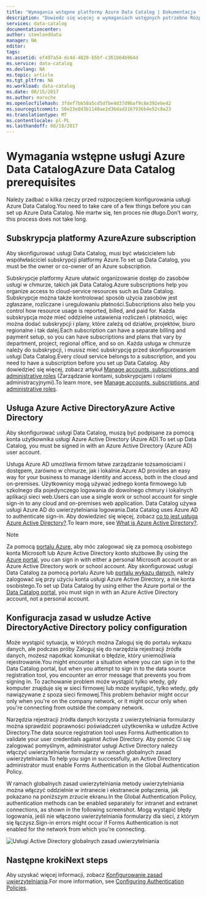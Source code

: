 ```yaml
---
title: "Wymagania wstępne platformy Azure Data Catalog | Dokumentacja firmy Microsoft"
description: "Dowiedz się więcej o wymaganiach wstępnych potrzebne Rozpoczynanie pracy z usługą Azure Data Catalog."
services: data-catalog
documentationcenter: 
author: steelanddata
manager: NA
editor: 
tags: 
ms.assetid: ef497a54-dc4d-4820-b5bf-c361b64b964d
ms.service: data-catalog
ms.devlang: NA
ms.topic: article
ms.tgt_pltfrm: NA
ms.workload: data-catalog
ms.date: 08/15/2017
ms.author: maroche
ms.openlocfilehash: 3fdef7bb58a5cd5dfbe4d37d9baf9c8e392ebe42
ms.sourcegitcommit: 50e23e8d3b1148ae2d36dad3167936b4e52c8a23
ms.translationtype: MT
ms.contentlocale: pl-PL
ms.lasthandoff: 08/18/2017
---
```

# <a name="azure-data-catalog-prerequisites"></a><span data-ttu-id="84e8f-103">Wymagania wstępne usługi Azure Data Catalog</span><span class="sxs-lookup"><span data-stu-id="84e8f-103">Azure Data Catalog prerequisites</span></span>

<span data-ttu-id="84e8f-104">Należy zadbać o kilka rzeczy przed rozpoczęciem konfigurowania usługi Azure Data Catalog.</span><span class="sxs-lookup"><span data-stu-id="84e8f-104">You need to take care of a few things before you can set up Azure Data Catalog.</span></span> <span data-ttu-id="84e8f-105">Nie martw się, ten proces nie długo.</span><span class="sxs-lookup"><span data-stu-id="84e8f-105">Don’t worry, this process does not take long.</span></span>

## <a name="azure-subscription"></a><span data-ttu-id="84e8f-106">Subskrypcja platformy Azure</span><span class="sxs-lookup"><span data-stu-id="84e8f-106">Azure subscription</span></span>
<span data-ttu-id="84e8f-107">Aby skonfigurować usługi Data Catalog, musi być właścicielem lub współwłaściciel subskrypcji platformy Azure.</span><span class="sxs-lookup"><span data-stu-id="84e8f-107">To set up Data Catalog, you must be the owner or co-owner of an Azure subscription.</span></span>

<span data-ttu-id="84e8f-108">Subskrypcje platformy Azure ułatwić organizowanie dostęp do zasobów usługi w chmurze, takich jak Data Catalog.</span><span class="sxs-lookup"><span data-stu-id="84e8f-108">Azure subscriptions help you organize access to cloud-service resources such as Data Catalog.</span></span> <span data-ttu-id="84e8f-109">Subskrypcje można także kontrolować sposób użycia zasobów jest zgłaszane, rozliczane i uregulowaniu płatności.</span><span class="sxs-lookup"><span data-stu-id="84e8f-109">Subscriptions also help you control how resource usage is reported, billed, and paid for.</span></span> <span data-ttu-id="84e8f-110">Każda subskrypcja może mieć oddzielne ustawienia rozliczeń i płatności, więc można dodać subskrypcji i plany, które zależą od działów, projektów, biuro regionalne i tak dalej.</span><span class="sxs-lookup"><span data-stu-id="84e8f-110">Each subscription can have a separate billing and payment setup, so you can have subscriptions and plans that vary by department, project, regional office, and so on.</span></span> <span data-ttu-id="84e8f-111">Każda usługa w chmurze należy do subskrypcji, i musisz mieć subskrypcję przed skonfigurowaniem usługi Data Catalog.</span><span class="sxs-lookup"><span data-stu-id="84e8f-111">Every cloud service belongs to a subscription, and you need to have a subscription before you set up Data Catalog.</span></span> <span data-ttu-id="84e8f-112">Aby dowiedzieć się więcej, zobacz artykuł [Manage accounts, subscriptions, and administrative roles](../active-directory/active-directory-assign-admin-roles.md) (Zarządzanie kontami, subskrypcjami i rolami administracyjnymi).</span><span class="sxs-lookup"><span data-stu-id="84e8f-112">To learn more, see [Manage accounts, subscriptions, and administrative roles](../active-directory/active-directory-assign-admin-roles.md).</span></span>

## <a name="azure-active-directory"></a><span data-ttu-id="84e8f-113">Usługa Azure Active Directory</span><span class="sxs-lookup"><span data-stu-id="84e8f-113">Azure Active Directory</span></span>
<span data-ttu-id="84e8f-114">Aby skonfigurować usługi Data Catalog, muszą być podpisane za pomocą konta użytkownika usługi Azure Active Directory (Azure AD).</span><span class="sxs-lookup"><span data-stu-id="84e8f-114">To set up Data Catalog, you must be signed in with an Azure Active Directory (Azure AD) user account.</span></span>

<span data-ttu-id="84e8f-115">Usługa Azure AD umożliwia firmom łatwe zarządzanie tożsamościami i dostępem, zarówno w chmurze, jak i lokalnie.</span><span class="sxs-lookup"><span data-stu-id="84e8f-115">Azure AD provides an easy way for your business to manage identity and access, both in the cloud and on-premises.</span></span> <span data-ttu-id="84e8f-116">Użytkownicy mogą używać jednego konta firmowego lub szkolnego dla pojedynczego logowania do dowolnego chmury i lokalnych aplikacji sieci web.</span><span class="sxs-lookup"><span data-stu-id="84e8f-116">Users can use a single work or school account for single sign-in to any cloud and on-premises web application.</span></span> <span data-ttu-id="84e8f-117">Data Catalog używa usługi Azure AD do uwierzytelniania logowania.</span><span class="sxs-lookup"><span data-stu-id="84e8f-117">Data Catalog uses Azure AD to authenticate sign-in.</span></span> <span data-ttu-id="84e8f-118">Aby dowiedzieć się więcej, zobacz [co to jest usługa Azure Active Directory?](../active-directory/active-directory-whatis.md).</span><span class="sxs-lookup"><span data-stu-id="84e8f-118">To learn more, see [What is Azure Active Directory?](../active-directory/active-directory-whatis.md).</span></span>

> [!NOTE]
> <span data-ttu-id="84e8f-119">Za pomocą [portalu Azure](http://portal.azure.com/), aby móc zalogować się za pomocą osobistego konta Microsoft lub Azure Active Directory konto służbowe.</span><span class="sxs-lookup"><span data-stu-id="84e8f-119">By using the [Azure portal](http://portal.azure.com/), you can sign in with either a personal Microsoft account or an Azure Active Directory work or school account.</span></span> <span data-ttu-id="84e8f-120">Aby skonfigurować usługi Data Catalog za pomocą portalu Azure lub [portalu wykazu danych](http://www.azuredatacatalog.com), należy zalogować się przy użyciu konta usługi Azure Active Directory, a nie konta osobistego.</span><span class="sxs-lookup"><span data-stu-id="84e8f-120">To set up Data Catalog by using either the Azure portal or the [Data Catalog portal](http://www.azuredatacatalog.com), you must sign in with an Azure Active Directory account, not a personal account.</span></span>
>
>

## <a name="active-directory-policy-configuration"></a><span data-ttu-id="84e8f-121">Konfiguracja zasad w usłudze Active Directory</span><span class="sxs-lookup"><span data-stu-id="84e8f-121">Active Directory policy configuration</span></span>
<span data-ttu-id="84e8f-122">Może wystąpić sytuacja, w których można Zaloguj się do portalu wykazu danych, ale podczas próby Zaloguj się do narzędzia rejestracji źródła danych, możesz napotkać komunikat o błędzie, który uniemożliwia rejestrowanie.</span><span class="sxs-lookup"><span data-stu-id="84e8f-122">You might encounter a situation where you can sign in to the Data Catalog portal, but when you attempt to sign in to the data source registration tool, you encounter an error message that prevents you from signing in.</span></span> <span data-ttu-id="84e8f-123">To zachowanie problem może wystąpić tylko wtedy, gdy komputer znajduje się w sieci firmowej lub może wystąpić, tylko wtedy, gdy nawiązywane z spoza sieci firmowej.</span><span class="sxs-lookup"><span data-stu-id="84e8f-123">This problem behavior might occur only when you're on the company network, or it might occur only when you're connecting from outside the company network.</span></span>

<span data-ttu-id="84e8f-124">Narzędzia rejestracji źródła danych korzysta z uwierzytelniania formularzy można sprawdzić poprawności poświadczeń użytkownika w usłudze Active Directory.</span><span class="sxs-lookup"><span data-stu-id="84e8f-124">The data source registration tool uses Forms Authentication to validate your user credentials against Active Directory.</span></span> <span data-ttu-id="84e8f-125">Aby pomóc Ci się zalogować pomyślnym, administrator usługi Active Directory należy włączyć uwierzytelnianie formularzy w ramach globalnych zasad uwierzytelniania.</span><span class="sxs-lookup"><span data-stu-id="84e8f-125">To help you sign in successfully, an Active Directory administrator must enable Forms Authentication in the Global Authentication Policy.</span></span>

<span data-ttu-id="84e8f-126">W ramach globalnych zasad uwierzytelniania metody uwierzytelniania można włączyć oddzielnie w intranecie i ekstranecie połączenia, jak pokazano na poniższym zrzucie ekranu.</span><span class="sxs-lookup"><span data-stu-id="84e8f-126">In the Global Authentication Policy, authentication methods can be enabled separately for intranet and extranet connections, as shown in the following screenshot.</span></span> <span data-ttu-id="84e8f-127">Mogą wystąpić błędy logowania, jeśli nie włączono uwierzytelniania formularzy dla sieci, z którym się łączysz.</span><span class="sxs-lookup"><span data-stu-id="84e8f-127">Sign-in errors might occur if Forms Authentication is not enabled for the network from which you're connecting.</span></span>

 ![Usługi Active Directory globalnych zasad uwierzytelniania](./media/data-catalog-prerequisites/global-auth-policy.png)

## <a name="next-steps"></a><span data-ttu-id="84e8f-129">Następne kroki</span><span class="sxs-lookup"><span data-stu-id="84e8f-129">Next steps</span></span>
<span data-ttu-id="84e8f-130">Aby uzyskać więcej informacji, zobacz [Konfigurowanie zasad uwierzytelniania](https://technet.microsoft.com/library/dn486781.aspx).</span><span class="sxs-lookup"><span data-stu-id="84e8f-130">For more information, see [Configuring Authentication Policies](https://technet.microsoft.com/library/dn486781.aspx).</span></span>
